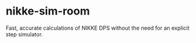 # nikke-sim-room
Fast, accurate calculations of NIKKE DPS without the need for an explicit step simulator.
